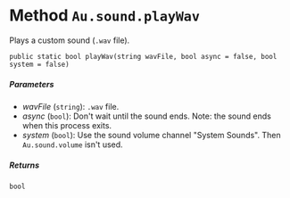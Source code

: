 # Method `Au.sound.playWav`

Plays a custom sound (`.wav` file).

```
public static bool playWav(string wavFile, bool async = false, bool system = false)
```

##### Parameters

- *wavFile*  (`string`):
    `.wav` file.
- *async*  (`bool`):
    Don't wait until the sound ends. Note: the sound ends when this process exits.
- *system*  (`bool`):
    Use the sound volume channel "System Sounds". Then `Au.sound.volume` isn't used.

##### Returns

`bool`